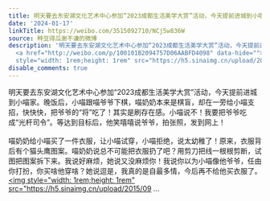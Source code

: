 ```yaml
---
title: 明天要去东安湖文化艺术中心参加“2023成都生活美学大赏”活动，今天提前进城到小喵家。晚饭后，小喵跟喵爷爷下棋，喵奶奶本来是棋盲，却在一旁给小喵支招，快快...
date: '2024-01-17'
linkTitle: https://weibo.com/3515092710/NCj5w836W
source: 种豆得瓜谢不谦的微博
description: '明天要去东安湖文化艺术中心参加“2023成都生活美学大赏”活动，今天提前进城到小喵家。晚饭后，小喵跟喵爷爷下棋，喵奶奶本来是棋盲，却在一旁给小喵支招，快快快，把爷爷的“将”吃了！其实是刷存在感。小喵说不！我要把爷爷吃成“光杆司令”。等达到目标后，他笑嘻嘻说爷爷，拍张照，发到网上！<br><br>喵奶奶给小喵买了一件衣服，让小喵试穿，小喵拒绝，说太幼稚了！原来，衣服背后有个猫头鹰图案。喵奶奶说总不可能把衣服扔了吧？用剪刀把线一根根剪断，试图把图案拆下来。我说好麻烦，她说又没麻烦你！我说你以为小喵像他爷爷，任由你打扮，你买啥他穿啥？她说逗是，我真的是自最多情，今后再不给他买衣服了。
  <a href="http://weibo.com/p/100101B2094757D06AABFD4098" data-hide=""><span class="url-icon"><img
  style="width: 1rem;height: 1rem" src="https://h5.sinaimg.cn/upload/2015/09 ...'
disable_comments: true
---
```

明天要去东安湖文化艺术中心参加“2023成都生活美学大赏”活动，今天提前进城到小喵家。晚饭后，小喵跟喵爷爷下棋，喵奶奶本来是棋盲，却在一旁给小喵支招，快快快，把爷爷的“将”吃了！其实是刷存在感。小喵说不！我要把爷爷吃成“光杆司令”。等达到目标后，他笑嘻嘻说爷爷，拍张照，发到网上！<br><br>喵奶奶给小喵买了一件衣服，让小喵试穿，小喵拒绝，说太幼稚了！原来，衣服背后有个猫头鹰图案。喵奶奶说总不可能把衣服扔了吧？用剪刀把线一根根剪断，试图把图案拆下来。我说好麻烦，她说又没麻烦你！我说你以为小喵像他爷爷，任由你打扮，你买啥他穿啥？她说逗是，我真的是自最多情，今后再不给他买衣服了。 <a href="http://weibo.com/p/100101B2094757D06AABFD4098" data-hide=""><span class="url-icon"><img style="width: 1rem;height: 1rem" src="https://h5.sinaimg.cn/upload/2015/09 ...